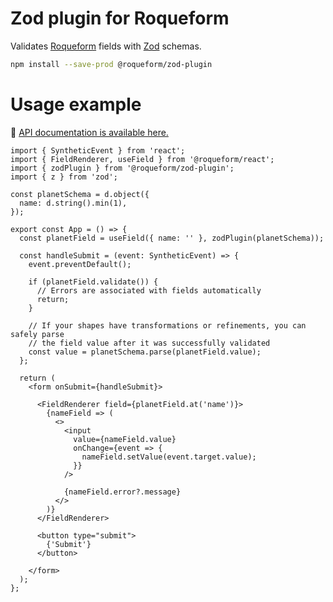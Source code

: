 # Zod plugin for Roqueform

Validates [Roqueform](https://github.com/smikhalevski/roqueform#readme) fields with [Zod](https://zod.dev/) schemas.

```sh
npm install --save-prod @roqueform/zod-plugin
```

# Usage example

🔎 [API documentation is available here.](https://smikhalevski.github.io/roqueform/modules/zod_plugin.html)

```tsx
import { SyntheticEvent } from 'react';
import { FieldRenderer, useField } from '@roqueform/react';
import { zodPlugin } from '@roqueform/zod-plugin';
import { z } from 'zod';

const planetSchema = d.object({
  name: d.string().min(1),
});

export const App = () => {
  const planetField = useField({ name: '' }, zodPlugin(planetSchema));

  const handleSubmit = (event: SyntheticEvent) => {
    event.preventDefault();

    if (planetField.validate()) {
      // Errors are associated with fields automatically
      return;
    }

    // If your shapes have transformations or refinements, you can safely parse
    // the field value after it was successfully validated
    const value = planetSchema.parse(planetField.value);
  };

  return (
    <form onSubmit={handleSubmit}>

      <FieldRenderer field={planetField.at('name')}>
        {nameField => (
          <>
            <input
              value={nameField.value}
              onChange={event => {
                nameField.setValue(event.target.value);
              }}
            />

            {nameField.error?.message}
          </>
        )}
      </FieldRenderer>

      <button type="submit">
        {'Submit'}
      </button>

    </form>
  );
};
```
